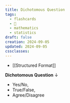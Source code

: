```yaml
---
title: Dichotomous Question
tags:
  - flashcards
  - 🌱
  - mathematics
  - statistics
draft: false
creation: 2024-09-05
updated: 2024-09-05
cssclasses: 
---
```

- [[Structured Format]]

**Dichotomous Question**
↓
- Yes/No,
- True/False,
- Agree/Disagree
<!--SR:!2024-12-13,4,270-->